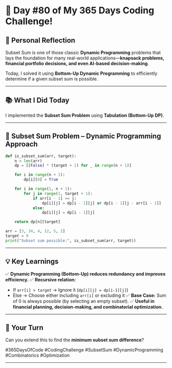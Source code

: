 # 🎯 Day #80 of My 365 Days Coding Challenge!

## 💭 Personal Reflection

Subset Sum is one of those classic **Dynamic Programming** problems that lays the foundation for many real-world applications—**knapsack problems, financial portfolio decisions, and even AI-based decision-making**.

Today, I solved it using **Bottom-Up Dynamic Programming** to efficiently determine if a given subset sum is possible.

---

## 📚 What I Did Today

I implemented the **Subset Sum Problem** using **Tabulation (Bottom-Up DP)**.

---

## 📝 **Subset Sum Problem – Dynamic Programming Approach**

```python
def is_subset_sum(arr, target):
    n = len(arr)
    dp = [[False] * (target + 1) for _ in range(n + 1)]

    for i in range(n + 1):
        dp[i][0] = True

    for i in range(1, n + 1):
        for j in range(1, target + 1):
            if arr[i - 1] <= j:
                dp[i][j] = dp[i - 1][j] or dp[i - 1][j - arr[i - 1]]
            else:
                dp[i][j] = dp[i - 1][j]

    return dp[n][target]

arr = [3, 34, 4, 12, 5, 2]
target = 9
print("Subset sum possible:", is_subset_sum(arr, target))
```

---

## 💡 Key Learnings

✅ **Dynamic Programming (Bottom-Up) reduces redundancy and improves efficiency.**
✅ **Recursive relation:**

* If `arr[i] > target` → Ignore it (`dp[i][j] = dp[i-1][j]`)
* Else → Choose either including `arr[i]` or excluding it
  ✅ **Base Case:** Sum of 0 is always possible (by selecting an empty subset).
  ✅ **Useful in financial planning, decision-making, and combinatorial optimization.**

---

## 🚀 Your Turn

Can you extend this to find the **minimum subset sum difference**?

\#365DaysOfCode #CodingChallenge #SubsetSum #DynamicProgramming #Combinatorics #Optimization

---